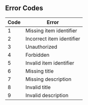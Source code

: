 **Error Codes**
----

| Code | Error                                   |
|------|-----------------------------------------|
| 1    | Missing item identifier                 |
| 2    | Incorrect item identifier               |
| 3    | Unauthorized                            |
| 4    | Forbidden                               |
| 5    | Invalid item identifier                 |
| 6    | Missing title                           |
| 7    | Missing description                     |
| 8    | Invalid title                           |
| 9    | Invalid description                     |
